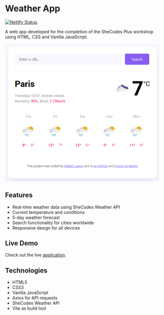 # Weather App

[![Netlify Status](https://api.netlify.com/api/v1/badges/da51ae21-2b60-444f-9f50-0e04a76a894d/deploy-status)](https://app.netlify.com/sites/lilah-weather-app-final/deploys)

A web app developed for the completion of the SheCodes Plus workshop using HTML, CSS and Vanilla JavaScript.

<p align="center">
  <img src="./images/weather-app-preview.png" alt="Weather App Preview">
</p>

## Features

- Real-time weather data using SheCodes Weather API
- Current temperature and conditions
- 5-day weather forecast
- Search functionality for cities worldwide
- Responsive design for all devices

## Live Demo

Check out the live [application](https://lilah-weather-app-final.netlify.app/).

## Technologies

- HTML5
- CSS3
- Vanilla JavaScript
- Axios for API requests
- SheCodes Weather API
- Vite as build tool
